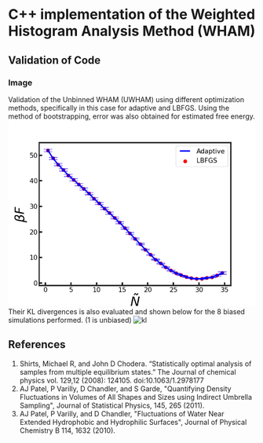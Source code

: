 # C++ implementation of the Weighted Histogram Analysis Method (WHAM)

## Validation of Code 
### Image 
Validation of the Unbinned WHAM (UWHAM) using different optimization methods, specifically in this case for adaptive and LBFGS. Using the method of bootstrapping, error was also obtained for estimated free energy.
![wham](/test/validate.png)
Their KL divergences is also evaluated and shown below for the 8 biased simulations performed. (1 is unbiased) 
![kl](/test/KL.png")

## References 
1. Shirts, Michael R, and John D Chodera. “Statistically optimal analysis of samples from multiple equilibrium states.” The Journal of chemical physics vol. 129,12 (2008): 124105. doi:10.1063/1.2978177
2. AJ Patel, P Varilly, D Chandler, and S Garde, "Quantifying Density Fluctuations in Volumes of All Shapes and Sizes using Indirect Umbrella Sampling", Journal of Statistical Physics, 145, 265 (2011).
3. AJ Patel, P Varilly, and D Chandler, "Fluctuations of Water Near Extended Hydrophobic and Hydrophilic Surfaces", Journal of Physical Chemistry B 114, 1632 (2010).
